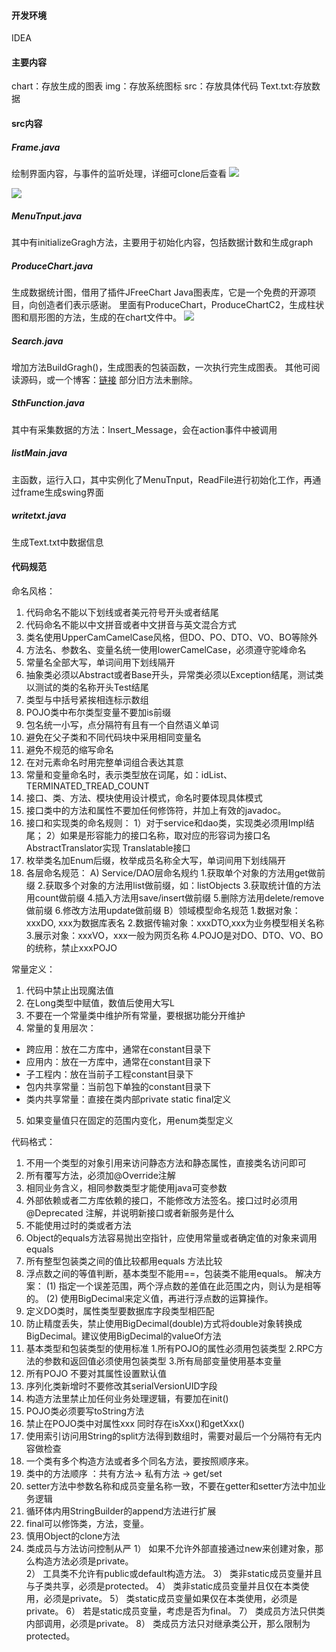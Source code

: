 #### 开发环境
IDEA

#### 主要内容

chart：存放生成的图表
img：存放系统图标
src：存放具体代码
Text.txt:存放数据

#### src内容

##### Frame.java 
绘制界面内容，与事件的监听处理，详细可clone后查看
![](https://img2020.cnblogs.com/blog/1474762/202003/1474762-20200328152846590-666742195.png)

![](https://img2020.cnblogs.com/blog/1474762/202003/1474762-20200328152808109-1515449448.png)

##### MenuTnput.java 
其中有initializeGragh方法，主要用于初始化内容，包括数据计数和生成graph

##### ProduceChart.java 

生成数据统计图，借用了插件JFreeChart Java图表库，它是一个免费的开源项目，向创造者们表示感谢。
里面有ProduceChart，ProduceChartC2，生成柱状图和扇形图的方法，生成的在chart文件中。
![](https://img2020.cnblogs.com/blog/1474762/202003/1474762-20200328160117197-930729053.png)

##### Search.java 
增加方法BuildGragh()，生成图表的包装函数，一次执行完生成图表。
其他可阅读源码，或一个博客：[链接](https://www.cnblogs.com/2017xinghui/p/12452438.html)
部分旧方法未删除。
##### SthFunction.java 
其中有采集数据的方法：Insert_Message，会在action事件中被调用
##### listMain.java 
主函数，运行入口，其中实例化了MenuTnput，ReadFile进行初始化工作，再通过frame生成swing界面
##### writetxt.java
生成Text.txt中数据信息






#### 代码规范

命名风格：

 1. 代码命名不能以下划线或者美元符号开头或者结尾
 2. 代码命名不能以中文拼音或者中文拼音与英文混合方式
 3. 类名使用UpperCamCamelCase风格，但DO、PO、DTO、VO、BO等除外
 4. 方法名、参数名、变量名统一使用lowerCamelCase，必须遵守驼峰命名
 5. 常量名全部大写，单词间用下划线隔开
 6. 抽象类必须以Abstract或者Base开头，异常类必须以Exception结尾，测试类以测试的类的名称开头Test结尾
 7. 类型与中括号紧挨相连标示数组
 8. POJO类中布尔类型变量不要加is前缀
 9. 包名统一小写，点分隔符有且有一个自然语义单词
 10. 避免在父子类和不同代码块中采用相同变量名
 11. 避免不规范的缩写命名
 12. 在对元素命名时用完整单词组合表达其意
 13. 常量和变量命名时，表示类型放在词尾，如：idList、TERMINATED_TREAD_COUNT
 14. 接口、类、方法、模块使用设计模式，命名时要体现具体模式
 15. 接口类中的方法和属性不要加任何修饰符，并加上有效的javadoc。
 16. 接口和实现类的命名规则：
     1）对于service和dao类，实现类必须用Impl结尾；
     2）如果是形容能力的接口名称，取对应的形容词为接口名 AbstractTranslator实现 Translatable接口
 17. 枚举类名加Enum后缀，枚举成员名称全大写，单词间用下划线隔开
 18. 各层命名规范：
     A) Service/DAO层命名规约
        1.获取单个对象的方法用get做前缀
        2.获取多个对象的方法用list做前缀，如：listObjects
        3.获取统计值的方法用count做前缀
        4.插入方法用save/insert做前缀
        5.删除方法用delete/remove做前缀
        6.修改方法用update做前缀
     B）领域模型命名规范
        1.数据对象：xxxDO, xxx为数据库表名
        2.数据传输对象：xxxDTO,xxx为业务模型相关名称
        3.展示对象：xxxVO，xxx一般为网页名称
        4.POJO是对DO、DTO、VO、BO的统称，禁止xxxPOJO


常量定义：

 1. 代码中禁止出现魔法值
 2. 在Long类型中赋值，数值后使用大写L
 3. 不要在一个常量类中维护所有常量，要根据功能分开维护
 4. 常量的复用层次：
* 跨应用：放在二方库中，通常在constant目录下
* 应用内：放在一方库中，通常在constant目录下
* 子工程内：放在当前子工程constant目录下
* 包内共享常量：当前包下单独的constant目录下
* 类内共享常量：直接在类内部private static final定义
 5. 如果变量值只在固定的范围内变化，用enum类型定义

代码格式：

 1. 不用一个类型的对象引用来访问静态方法和静态属性，直接类名访问即可
 2. 所有覆写方法，必须加@Override注解
 3. 相同业务含义，相同参数类型才能使用java可变参数
 4. 外部依赖或者二方库依赖的接口，不能修改方法签名。接口过时必须用@Deprecated 注解，并说明新接口或者新服务是什么
 5. 不能使用过时的类或者方法
 6.  Object的equals方法容易抛出空指针，应使用常量或者确定值的对象来调用equals
 7. 所有整型包装类之间的值比较都用equals 方法比较
 8. 浮点数之间的等值判断，基本类型不能用==，包装类不能用equals。
    解决方案：
(1) 指定一个误差范围，两个浮点数的差值在此范围之内，则认为是相等的。
(2) 使用BigDecimal来定义值，再进行浮点数的运算操作。
 9. 定义DO类时，属性类型要数据库字段类型相匹配
 10. 防止精度丢失，禁止使用BigDecimal(double)方式将double对象转换成BigDecimal。建议使用BigDecimal的valueOf方法
 11. 基本类型和包装类型的使用标准
     1.所有POJO的属性必须用包装类型
     2.RPC方法的参数和返回值必须使用包装类型
     3.所有局部变量使用基本变量
 12. 所有POJO 不要对其属性设置默认值
 13. 序列化类新增时不要修改其serialVersionUID字段
 14. 构造方法里禁止加任何业务处理逻辑，有要加在init()
 15. POJO类必须要写toString方法
 16. 禁止在POJO类中对属性xxx 同时存在isXxx()和getXxx()
 17. 使用索引访问用String的split方法得到数组时，需要对最后一个分隔符有无内容做检查
 18.   一个类有多个构造方法或者多个同名方法，要按照顺序来。
 19. 类中的方法顺序 ：共有方法-> 私有方法 -> get/set
 20. setter方法中参数名称和成员变量名称一致，不要在getter和setter方法中加业务逻辑
 21. 循环体内用StringBuilder的append方法进行扩展
 22. final可以修饰类，方法，变量。
 23. 慎用Object的clone方法
 24. 类成员与方法访问控制从严
    1） 如果不允许外部直接通过new来创建对象，那么构造方法必须是private。     
    2） 工具类不允许有public或default构造方法。
    3） 类非static成员变量并且与子类共享，必须是protected。
    4） 类非static成员变量并且仅在本类使用，必须是private。
    5） 类static成员变量如果仅在本类使用，必须是private。 
    6） 若是static成员变量，考虑是否为final。
    7） 类成员方法只供类内部调用，必须是private。 
    8） 类成员方法只对继承类公开，那么限制为protected。










































































